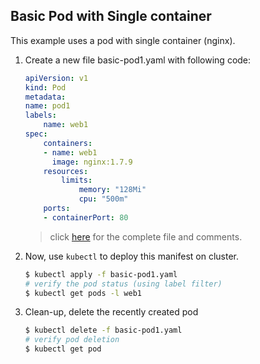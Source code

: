 ## Basic Pod with Single container

This example uses a pod with single container (nginx). 

1.  Create a new file basic-pod1.yaml with following code:

    ```yaml
    apiVersion: v1
    kind: Pod
    metadata:
    name: pod1
    labels:
        name: web1
    spec:
        containers:
        - name: web1
          image: nginx:1.7.9
        resources:
            limits:
                memory: "128Mi"
                cpu: "500m"
        ports:
        - containerPort: 80
    ```
    > click [here](./basic-pod1.yaml) for the complete file and comments.

2.  Now, use `kubectl` to deploy this manifest on cluster.

    ```bash
    $ kubectl apply -f basic-pod1.yaml
    # verify the pod status (using label filter)
    $ kubectl get pods -l web1
    ```
3.  Clean-up, delete the recently created pod

    ```bash
    $ kubectl delete -f basic-pod1.yaml
    # verify pod deletion
    $ kubectl get pod
    ```
